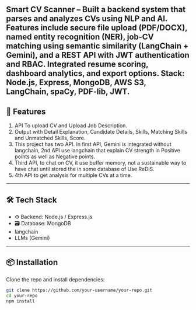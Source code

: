 Smart CV Scanner – Built a backend system that parses and analyzes CVs using NLP and AI. Features include secure file upload (PDF/DOCX), named entity recognition (NER), job-CV matching using semantic similarity (LangChain + Gemini), and a REST API with JWT authentication and RBAC. Integrated resume scoring, dashboard analytics, and export options. Stack: Node.js, Express, MongoDB, AWS S3, LangChain, spaCy, PDF-lib, JWT.
---

## 🚀 Features

1. API To upload CV and Upload Job Description.
2. Output with Detail  Explanation, Candidate Details, Skills, Matching Skills and Unmatched Skills, Score.
3. This project has two API. In first API, Gemini is integrated without langchain, 2nd API use      langchain that explain CV strength in Positive points as well as Negative points.
4. Third API, to chat on CV, it use buffer memory, not a sustainable way to have chat until stored the in some database of Use ReDiS. 
5. 4th API to get analysis for multiple CVs at a time. 

---

## 🛠️ Tech Stack


- ⚙️ Backend: Node.js / Express.js
- 🗃️ Database: MongoDB
- langchain
- LLMs (Gemini)


---

## 📦 Installation

Clone the repo and install dependencies:

```bash
git clone https://github.com/your-username/your-repo.git
cd your-repo
npm install
